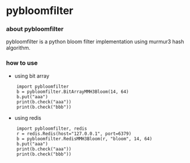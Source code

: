 # pybloomfilter

### about pybloomfilter
pybloomfilter is a python bloom filter implementation using murmur3 hash algorithm.

### how to use

* using bit array 

```
    import pybloomfilter
    b = pybloomfilter.BitArrayMMH3Bloom(14, 64)
    b.put("aaa")
    print(b.check("aaa"))
    print(b.check("bbb"))
```


* using redis

```
    import pybloomfilter, redis
    r = redis.Redis(host="127.0.0.1", port=6379)
    b = pybloomfilter.RedisMMH3Bloom(r, "bloom", 14, 64)
    b.put("aaa")
    print(b.check("aaa"))
    print(b.check("bbb"))
```



